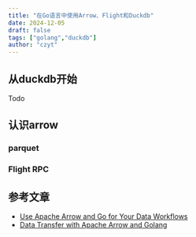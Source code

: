 ```yaml
---
title: "在Go语言中使用Arrow、Flight和Duckdb"
date: 2024-12-05
draft: false
tags: ["golang","duckdb"]
author: "czyt"
---
```


## 从duckdb开始

Todo

## 认识arrow

### parquet

### Flight RPC

## 参考文章

+ [Use Apache Arrow and Go for Your Data Workflows](https://voltrondata.com/blog/use-apache-arrow-and-go-for-your-data-workflows)
+ [Data Transfer with Apache Arrow and Golang](https://voltrondata.com/blog/data-transfer-with-apache-arrow-and-golang)